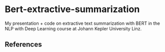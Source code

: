 # Bert-extractive-summarization

My presentation + code on extractive text summarization with BERT in the NLP with Deep Learning course at Johann Kepler University Linz.

## References


